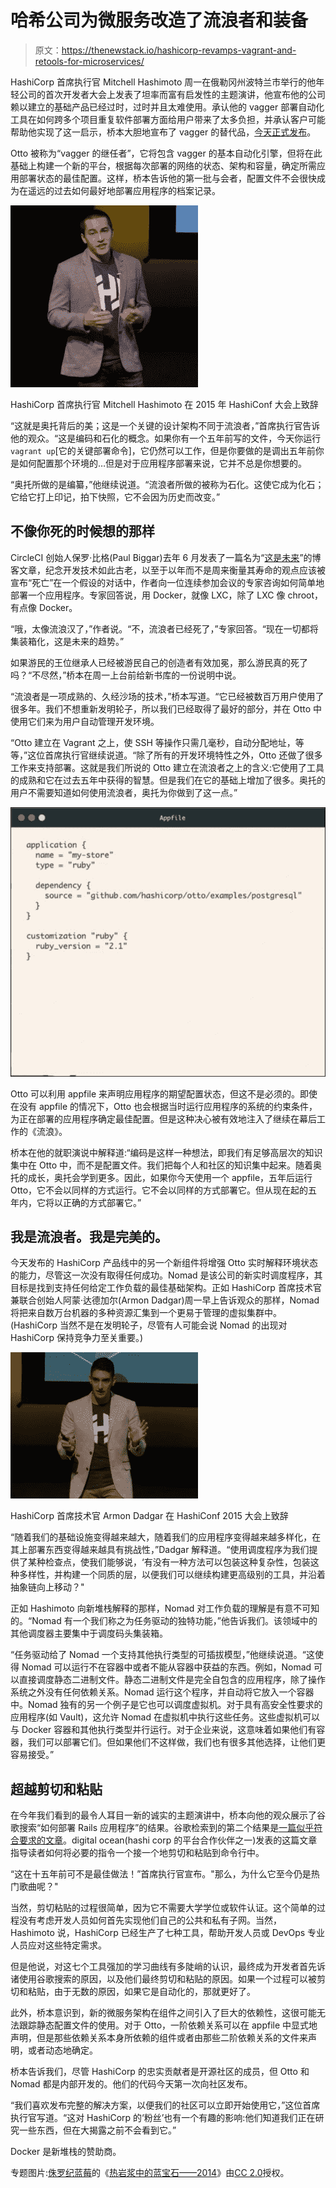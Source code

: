 # 哈希公司为微服务改造了流浪者和装备

> 原文：<https://thenewstack.io/hashicorp-revamps-vagrant-and-retools-for-microservices/>

HashiCorp 首席执行官 Mitchell Hashimoto 周一在俄勒冈州波特兰市举行的他年轻公司的首次开发者大会上发表了坦率而富有启发性的主题演讲，他宣布他的公司赖以建立的基础产品已经过时，过时并且太难使用。承认他的 vagger 部署自动化工具在如何跨多个项目重复软件部署方面给用户带来了太多负担，并承认客户可能帮助他实现了这一启示，桥本大胆地宣布了 vagger 的替代品，[今天正式发布](https://ottoproject.io/)。

Otto 被称为“vagger 的继任者”，它将包含 vagger 的基本自动化引擎，但将在此基础上构建一个新的平台，根据每次部署的网络的状态、架构和容量，确定所需应用部署状态的最佳配置。这样，桥本告诉他的第一批与会者，配置文件不会很快成为在遥远的过去如何最好地部署应用程序的档案记录。

[![HashiCorp CEO Mitchell Hashimoto addressing HashiConf 2015](img/2993d712703cea5fa91e3d0bc48e9c5c.png)](https://thenewstack.io/wp-content/uploads/2015/09/150928-HashiConf-01.jpg)

HashiCorp 首席执行官 Mitchell Hashimoto 在 2015 年 HashiConf 大会上致辞

“这就是奥托背后的美；这是一个关键的设计架构不同于流浪者，”首席执行官告诉他的观众。“这是编码和石化的概念。如果你有一个五年前写的文件，今天你运行`vagrant up`[它的关键部署命令]，它仍然可以工作，但是你要做的是调出五年前你是如何配置那个环境的…但是对于应用程序部署来说，它并不总是你想要的。

“奥托所做的是编纂，”他继续说道。“流浪者所做的被称为石化。这使它成为化石；它给它打上印记，拍下快照，它不会因为历史而改变。”

## 不像你死的时候想的那样

CircleCI 创始人保罗·比格(Paul Biggar)去年 6 月发表了一篇名为“[这是未来](http://blog.circleci.com/its-the-future/)”的博客文章，纪念开发技术如此古老，以至于以年而不是周来衡量其寿命的观点应该被宣布“死亡”在一个假设的对话中，作者向一位连续参加会议的专家咨询如何简单地部署一个应用程序。专家回答说，用 Docker，就像 LXC，除了 LXC 像 chroot，有点像 Docker。

“哦，太像流浪汉了，”作者说。“不，流浪者已经死了，”专家回答。“现在一切都将集装箱化，这是未来的趋势。”

如果游民的王位继承人已经被游民自己的创造者有效加冕，那么游民真的死了吗？“不尽然，”桥本在周一上台前给新书库的一份说明中说。

“流浪者是一项成熟的、久经沙场的技术，”桥本写道。“它已经被数百万用户使用了很多年。我们不想重新发明轮子，所以我们已经取得了最好的部分，并在 Otto 中使用它们来为用户自动管理开发环境。

“Otto 建立在 Vagrant 之上，使 SSH 等操作只需几毫秒，自动分配地址，等等，”这位首席执行官继续说道。“除了所有的开发环境特性之外，Otto 还做了很多工作来支持部署。这就是我们所说的 Otto 建立在流浪者之上的含义:它使用了工具的成熟和它在过去五年中获得的智慧。但是我们在它的基础上增加了很多。奥托的用户不需要知道如何使用流浪者，奥托为你做到了这一点。”

[![Example HashiCorp Otto appfile](img/57adb72ea93d8e5c6ec86715b9b24657.png)](https://thenewstack.io/wp-content/uploads/2015/09/150928-HashiConf-03.jpg)

Otto 可以利用 appfile 来声明应用程序的期望配置状态，但这不是必须的。即使在没有 appfile 的情况下，Otto 也会根据当时运行应用程序的系统的约束条件，为正在部署的应用程序确定最佳配置。但是这种决心被有效地注入了继续在幕后工作的《流浪》。

桥本在他的就职演说中解释道:“编码是这样一种想法，即我们有足够高层次的知识集中在 Otto 中，而不是配置文件。我们把每个人和社区的知识集中起来。随着奥托的成长，奥托会学到更多。因此，如果你今天使用一个 appfile，五年后运行 Otto，它不会以同样的方式运行。它不会以同样的方式部署它。但从现在起的五年内，它将以正确的方式部署它。”

## 我是流浪者。我是完美的。

今天发布的 HashiCorp 产品线中的另一个新组件将增强 Otto 实时解释环境状态的能力，尽管这一次没有取得任何成功。Nomad 是该公司的新实时调度程序，其目标是找到支持任何给定工作负载的最佳基础架构。正如 HashiCorp 首席技术官兼联合创始人阿蒙·达德加尔(Armon Dadgar)周一早上告诉观众的那样，Nomad 将把来自数万台机器的多种资源汇集到一个更易于管理的虚拟集群中。(HashiCorp 当然不是在发明轮子，尽管有人可能会说 Nomad 的出现对 HashiCorp 保持竞争力至关重要。)

[![HashiCorp CTO Armon Dadgar addressing HashiConf 2015](img/f7037705d39720afebd8b8b49cef46ac.png)](https://thenewstack.io/wp-content/uploads/2015/09/150928-HashiConf-02.jpg)

HashiCorp 首席技术官 Armon Dadgar 在 HashiConf 2015 大会上致辞

“随着我们的基础设施变得越来越大，随着我们的应用程序变得越来越多样化，在其上部署东西变得越来越具有挑战性，”Dadgar 解释道。“使用调度程序为我们提供了某种检查点，使我们能够说，‘有没有一种方法可以包装这种复杂性，包装这种多样性，并构建一个同质的层，以便我们可以继续构建更高级别的工具，并沿着抽象链向上移动？"

正如 Hashimoto 向新堆栈解释的那样，Nomad 对工作负载的理解是有意不可知的。“Nomad 有一个我们称之为任务驱动的独特功能，”他告诉我们。该领域中的其他调度器主要集中于调度码头集装箱。

“任务驱动给了 Nomad 一个支持其他执行类型的可插拔模型，”他继续说道。“这使得 Nomad 可以运行不在容器中或者不能从容器中获益的东西。例如，Nomad 可以直接调度静态二进制文件。静态二进制文件是完全自包含的应用程序，除了操作系统之外没有任何依赖关系。Nomad 运行这个程序，并自动将它放入一个容器中。Nomad 独有的另一个例子是它也可以调度虚拟机。对于具有高安全性要求的应用程序(如 Vault)，这允许 Nomad 在虚拟机中执行这些任务。这些虚拟机可以与 Docker 容器和其他执行类型并行运行。对于企业来说，这意味着如果他们有容器，我们可以部署它们。但如果他们不这样做，我们也有很多其他选择，让他们更容易接受。”

## 超越剪切和粘贴

在今年我们看到的最令人耳目一新的诚实的主题演讲中，桥本向他的观众展示了谷歌搜索“如何部署 Rails 应用程序”的结果。谷歌检索到的第二个结果是[一篇似乎符合要求的文章](https://www.digitalocean.com/community/tutorials/how-to-deploy-a-rails-app-with-passenger-and-apache-on-ubuntu-14-04)。digital ocean(hashi corp 的平台合作伙伴之一)发表的这篇文章指导读者如何将必要的指令一个接一个地剪切和粘贴到命令行中。

“这在十五年前可不是最佳做法！”首席执行官宣布。"那么，为什么它至今仍是热门歌曲呢？"

当然，剪切粘贴的过程很简单，因为它不需要大学学位或软件认证。这个简单的过程没有考虑开发人员如何首先实现他们自己的公共和私有子网。当然，Hashimoto 说，HashiCorp 已经生产了七种工具，帮助开发人员或 DevOps 专业人员应对这些特定需求。

但是他说，对这七个工具强加的学习曲线有多陡峭的认识，最终成为开发者首先诉诸使用谷歌搜索的原因，以及他们最终剪切和粘贴的原因。如果一个过程可以被剪切和粘贴，由于无数的原因，如果它是自动化的，那就更好了。

此外，桥本意识到，新的微服务架构在组件之间引入了巨大的依赖性，这很可能无法跟踪静态配置文件的使用。对于 Otto，一阶依赖关系可以在 appfile 中显式地声明，但是那些依赖关系本身所依赖的组件或者由那些二阶依赖关系的文件来声明，或者动态地确定。

桥本告诉我们，尽管 HashiCorp 的忠实贡献者是开源社区的成员，但 Otto 和 Nomad 都是内部开发的。他们的代码今天第一次向社区发布。

“我们喜欢发布完整的解决方案，以便我们的社区可以立即开始使用它，”这位首席执行官写道。“这对 HashiCorp 的‘粉丝’也有一个有趣的影响:他们知道我们正在研究一些东西，但在大揭露之前不会看到它。”

Docker 是新堆栈的赞助商。

专题图片:[侏罗纪蓝莓](https://www.flickr.com/photos/jurassicblueberries/)的《[热岩浆中的蓝宝石——2014](https://www.flickr.com/photos/jurassicblueberries/15600863879/in/photolist-pLAviH-3dtpqR-3dxRSL-eEnEVw-bvU75i-bvU2Jc-pRCCz2-uNAZwb-bvU4XB-pXdUD8-rywDFh-aiDCHb-aoBgrD-bxWdCn-sJeCev-btWmQz-bYwNHE-briV1M-brjUbD-bps7fj-bodSch-9jvcNG-9jrY1x-briVhv-bodUuW-9jv71G-brjUg2-brju4n-7MbXKY-bvsW8m-brjA5c-9jvaML-9js6Vi-x1Tu5F-9jv9j9-briVwK-brk89p-4kHHMY-ejhTvD-bqfias-4fxNdr-4kDGsD-pkhhYg-4kHJ9o-8qYBfQ-akaMzK-a6mSW5-6saBb9-akbryz-a6mT5m)》由[CC 2.0](https://creativecommons.org/licenses/by/2.0/)授权。

<svg xmlns:xlink="http://www.w3.org/1999/xlink" viewBox="0 0 68 31" version="1.1"><title>Group</title> <desc>Created with Sketch.</desc></svg>